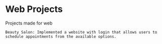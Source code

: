# Web Projects
 Projects made for web

    Beauty Salon: Implemented a website with login that allows users to schedule appointments from the available options.
    